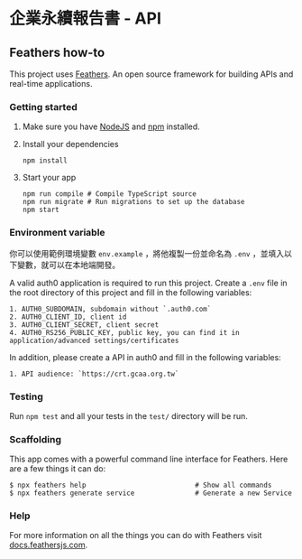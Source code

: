 # 企業永續報告書 - API



## Feathers how-to

This project uses [Feathers](http://feathersjs.com). An open source framework for building APIs and real-time applications.

### Getting started

1. Make sure you have [NodeJS](https://nodejs.org/) and [npm](https://www.npmjs.com/) installed.
2. Install your dependencies

    ```
    npm install
    ```

3. Start your app

    ```
    npm run compile # Compile TypeScript source
    npm run migrate # Run migrations to set up the database
    npm start
    ```

### Environment variable

你可以使用範例環境變數 `env.example` ，將他複製一份並命名為 `.env` ，並填入以下變數，就可以在本地端開發。

A valid auth0 application is required to run this project. Create a `.env` file in the root directory of this project and fill in the following variables:

```
1. AUTH0_SUBDOMAIN, subdomain without `.auth0.com`
2. AUTH0_CLIENT_ID, client id
3. AUTH0_CLIENT_SECRET, client secret
4. AUTH0_RS256_PUBLIC_KEY, public key, you can find it in application/advanced settings/certificates
```

In addition, please create a API in auth0 and fill in the following variables:

```
1. API audience: `https://crt.gcaa.org.tw`
```

### Testing

Run `npm test` and all your tests in the `test/` directory will be run.

### Scaffolding

This app comes with a powerful command line interface for Feathers. Here are a few things it can do:

```
$ npx feathers help                           # Show all commands
$ npx feathers generate service               # Generate a new Service
```

### Help

For more information on all the things you can do with Feathers visit [docs.feathersjs.com](http://docs.feathersjs.com).

